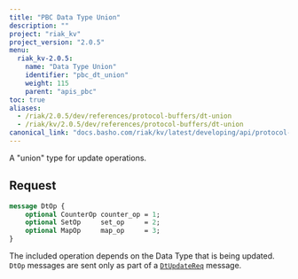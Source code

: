 ```yaml
---
title: "PBC Data Type Union"
description: ""
project: "riak_kv"
project_version: "2.0.5"
menu:
  riak_kv-2.0.5:
    name: "Data Type Union"
    identifier: "pbc_dt_union"
    weight: 115
    parent: "apis_pbc"
toc: true
aliases:
  - /riak/2.0.5/dev/references/protocol-buffers/dt-union
  - /riak/kv/2.0.5/dev/references/protocol-buffers/dt-union
canonical_link: "docs.basho.com/riak/kv/latest/developing/api/protocol-buffers/dt-union"
---
```


A "union" type for update operations.

## Request

```protobuf
message DtOp {
    optional CounterOp counter_op = 1;
    optional SetOp     set_op     = 2;
    optional MapOp     map_op     = 3;
}
```

The included operation depends on the Data Type that is being updated.
`DtOp` messages are sent only as part of a [`DtUpdateReq`](/riak/kv/2.0.5/developing/api/protocol-buffers/dt-store) message.
